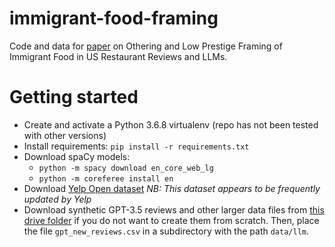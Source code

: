 # immigrant-food-framing
Code and data for [paper](https://arxiv.org/abs/2307.07645) on Othering and Low Prestige Framing of Immigrant Food in US Restaurant Reviews and LLMs.

# Getting started
- Create and activate a Python 3.6.8 virtualenv (repo has not been tested with other versions)
- Install requirements: `pip install -r requirements.txt`
- Download spaCy models:
	- `python -m spacy download en_core_web_lg`
	- `python -m coreferee install en`
- Download [Yelp Open dataset](https://www.yelp.com/dataset) *NB: This dataset appears to be frequently updated by Yelp*
- Download synthetic GPT-3.5 reviews and other larger data files from [this drive folder](https://drive.google.com/file/d/1-6pzufs7e-z-IM-PucOHiOTFS6zloouI/view?usp=sharing) if you do not want to create them from scratch. Then, place the file `gpt_new_reviews.csv` in a subdirectory with the path `data/llm`.
